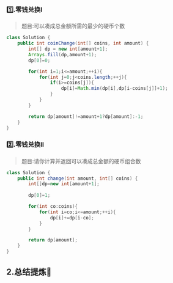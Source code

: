 ### 					1️⃣.零钱兑换I

> 题目:可以凑成总金额所需的最少的硬币个数

```java
class Solution {
    public int coinChange(int[] coins, int amount) {
        int[] dp = new int[amount+1];
        Arrays.fill(dp,amount+1);
        dp[0]=0;

        for(int i=1;i<=amount;++i){
            for(int j=0;j<coins.length;++j){
                if(i>=coins[j]){
                    dp[i]=Math.min(dp[i],dp[i-coins[j]]+1);
                }
            }
        }

        return dp[amount]!=amount+1?dp[amount]:-1;
    }
}
```

### 					2️⃣.零钱兑换II

> 题目:请你计算并返回可以凑成总金额的硬币组合数

```java
class Solution {
    public int change(int amount, int[] coins) {
        int[]dp=new int[amount+1];
        
        dp[0]=1;

        for(int co:coins){
            for(int i=co;i<=amount;++i){
                dp[i]+=dp[i-co];
            }
        }

        return dp[amount];
    }
}
```

## 2.总结提炼🎯

```
  
```